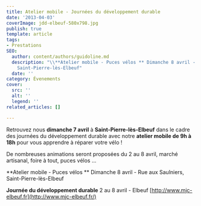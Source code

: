 ```yaml
---
title: Atelier mobile - Journées du développement durable
date: '2013-04-03'
coverImage: jdd-elbeuf-580x798.jpg
publish: true
template: article
tags:
- Prestations
SEO:
  author: content/authors/guidoline.md
  description: "\\**Atelier mobile - Puces vélos ** Dimanche 8 avril - Rue aux Saulniers,
    Saint-Pierre-lès-Elbeuf"
  date: ''
category: Évenements
cover:
  src: ''
  alt: ''
  legend: ''
related_articles: []

---
```

Retrouvez nous **dimanche 7 avril** à **Saint-Pierre-lès-Elbeuf** dans le cadre des journées du développement durable avec notre **atelier mobile de 9h à 18h** pour vous apprendre à réparer votre vélo !

De nombreuses animations seront proposées du 2 au 8 avril, marché artisanal, foire à tout, puces vélos ...

\**Atelier mobile - Puces vélos ** Dimanche 8 avril - Rue aux Saulniers, Saint-Pierre-lès-Elbeuf

**Journée du développement durable** 2 au 8 avril - Elbeuf [http://www.mjc-elbeuf.fr](http://www.mjc-elbeuf.fr/)